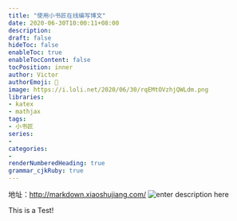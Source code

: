 ```yaml
---
title: "使用小书匠在线编写博文" 
date: 2020-06-30T10:00:11+08:00
description:
draft: false
hideToc: false
enableToc: true
enableTocContent: false
tocPosition: inner
author: Victor
authorEmoji: 👻
image: https://i.loli.net/2020/06/30/rqEMtOVzhjQWLdm.png
libraries:
- katex
- mathjax
tags:
- 小书匠
series:
-
categories:
-
renderNumberedHeading: true
grammar_cjkRuby: true
---
```




地址：http://markdown.xiaoshujiang.com/
![enter description here](https://i.loli.net/2020/06/30/rqEMtOVzhjQWLdm.png)

This is a Test!